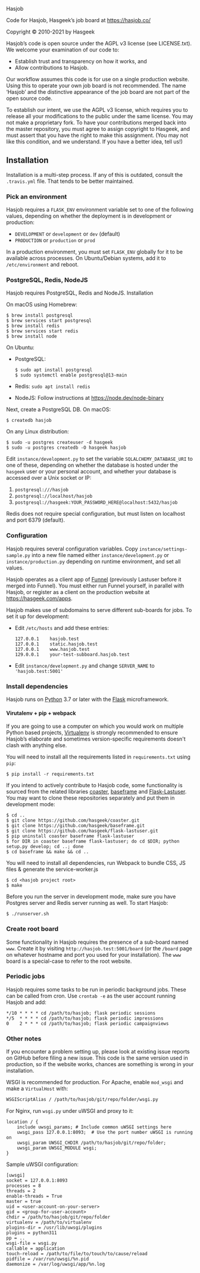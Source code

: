  Hasjob

Code for Hasjob, Hasgeek’s job board at https://hasjob.co/

Copyright © 2010-2021 by Hasgeek

Hasjob’s code is open source under the AGPL v3 license (see LICENSE.txt). We welcome your examination of our code to:

- Establish trust and transparency on how it works, and
- Allow contributions to Hasjob.

Our workflow assumes this code is for use on a single production website. Using this to operate your own job board is not recommended. The name ‘Hasjob’ and the distinctive appearance of the job board are not part of the open source code.

To establish our intent, we use the AGPL v3 license, which requires you to release all your modifications to the public under the same license. You may not make a proprietary fork. To have your contributions merged back into the master repository, you must agree to assign copyright to Hasgeek, and must assert that you have the right to make this assignment. (You may not like this condition, and we understand. If you have a better idea, tell us!)

## Installation

Installation is a multi-step process. If any of this is outdated, consult the `.travis.yml` file. That tends to be better maintained.

### Pick an environment

Hasjob requires a `FLASK_ENV` environment variable set to one of the following values, depending on whether the deployment is in development or production:

- `DEVELOPMENT` or `development` or `dev` (default)
- `PRODUCTION` or `production` or `prod`

In a production environment, you must set `FLASK_ENV` globally for it to be available across processes. On Ubuntu/Debian systems, add it to `/etc/environment` and reboot.

### PostgreSQL, Redis, NodeJS

Hasjob requires PostgreSQL, Redis and NodeJS. Installation

On macOS using Homebrew:

    $ brew install postgresql
    $ brew services start postgresql
    $ brew install redis
    $ brew services start redis
    $ brew install node

On Ubuntu:

- PostgreSQL:

  ```
  $ sudo apt install postgresql
  $ sudo systemctl enable postgresql@13-main
  ```

- Redis: `sudo apt install redis`
- NodeJS: Follow instructions at https://node.dev/node-binary

Next, create a PostgreSQL DB. On macOS:

    $ createdb hasjob

On any Linux distribution:

    $ sudo -u postgres createuser -d hasgeek
    $ sudo -u postgres createdb -O hasgeek hasjob

Edit `instance/development.py` to set the variable `SQLALCHEMY_DATABASE_URI` to one of these, depending on whether the database is hosted under the `hasgeek` user or your personal account, and whether your database is accessed over a Unix socket or IP:

1. `postgresql:///hasjob`
2. `postgresql://localhost/hasjob`
3. `postgresql://hasgeek:YOUR_PASSWORD_HERE@localhost:5432/hasjob`

Redis does not require special configuration, but must listen on localhost and port 6379 (default).

### Configuration

Hasjob requires several configuration variables. Copy `instance/settings-sample.py` into a new file named either `instance/development.py` or `instance/production.py` depending on runtime environment, and set all values.

Hasjob operates as a client app of [Funnel](https://github.com/hasgeek/funnel) (previously Lastuser before it merged into Funnel). You must either run Funnel yourself, in parallel with Hasjob, or register as a client on the production website at https://hasgeek.com/apps.

Hasjob makes use of subdomains to serve different sub-boards for jobs. To set it up for development:

- Edit `/etc/hosts` and add these entries:

  ```
  127.0.0.1    hasjob.test
  127.0.0.1    static.hasjob.test
  127.0.0.1    www.hasjob.test
  129.0.0.1    your-test-subboard.hasjob.test
  ```

- Edit `instance/development.py` and change `SERVER_NAME` to `'hasjob.test:5001'`

### Install dependencies

Hasjob runs on [Python](https://www.python.org) 3.7 or later with the [Flask](http://flask.pocoo.org/) microframework.

#### Virutalenv + pip + webpack

If you are going to use a computer on which you would work on multiple Python based projects, [Virtualenv](docs.python-guide.org/en/latest/dev/virtualenvs/) is strongly recommended to ensure Hasjob’s elaborate and sometimes version-specific requirements doesn't clash with anything else.

You will need to install all the requirements listed in `requirements.txt` using `pip`:

```
$ pip install -r requirements.txt
```

If you intend to actively contribute to Hasjob code, some functionality is sourced from the related libraries [coaster](https://github.com/hasgeek/coaster), [baseframe](https://github.com/hasgeek/baseframe) and [Flask-Lastuser](https://github.com/hasgeek/flask-lastuser). You may want to clone these repositories separately and put them in development mode:

```
$ cd ..
$ git clone https://github.com/hasgeek/coaster.git
$ git clone https://github.com/hasgeek/baseframe.git
$ git clone https://github.com/hasgeek/flask-lastuser.git
$ pip uninstall coaster baseframe flask-lastuser
$ for DIR in coaster baseframe flask-lastuser; do cd $DIR; python setup.py develop; cd ..; done
$ cd baseframe && make && cd ..
```

You will need to install all dependencies, run Webpack to bundle CSS, JS files & generate the service-worker.js

```
$ cd <hasjob project root>
$ make
```

Before you run the server in development mode, make sure you have Postgres server and Redis server running as well. To start Hasjob:

```
$ ./runserver.sh
```

### Create root board

Some functionality in Hasjob requires the presence of a sub-board named `www`. Create it by visiting `http://hasjob.test:5001/board` (or the `/board` page on whatever hostname and port you used for your installation). The `www` board is a special-case to refer to the root website.

### Periodic jobs

Hasjob requires some tasks to be run in periodic background jobs. These can be called from cron. Use `crontab -e` as the user account running Hasjob and add:

```cron
*/10 * * * * cd /path/to/hasjob; flask periodic sessions
*/5  * * * * cd /path/to/hasjob; flask periodic impressions
0    2 * * * cd /path/to/hasjob; flask periodic campaignviews
```

### Other notes

If you encounter a problem setting up, please look at existing issue reports on GitHub before filing a new issue. This code is the same version used in production, so if the website works, chances are something is wrong in your installation.

WSGI is recommended for production. For Apache, enable `mod_wsgi` and make a `VirtualHost` with:

```apache
WSGIScriptAlias / /path/to/hasjob/git/repo/folder/wsgi.py
```

For Nginx, run `wsgi.py` under uWSGI and proxy to it:

```nginx
location / {
    include uwsgi_params; # Include common uWSGI settings here
    uwsgi_pass 127.0.0.1:8093;  # Use the port number uWSGI is running on
    uwsgi_param UWSGI_CHDIR /path/to/hasjob/git/repo/folder;
    uwsgi_param UWSGI_MODULE wsgi;
}
```

Sample uWSGI configuration:

```uwsgi
[uwsgi]
socket = 127.0.0.1:8093
processes = 8
threads = 2
enable-threads = True
master = true
uid = <user-account-on-your-server>
gid = <group-for-user-account>
chdir = /path/to/hasjob/git/repo/folder
virtualenv = /path/to/virtualenv
plugins-dir = /usr/lib/uwsgi/plugins
plugins = python311
pp = ..
wsgi-file = wsgi.py
callable = application
touch-reload = /path/to/file/to/touch/to/cause/reload
pidfile = /var/run/uwsgi/%n.pid
daemonize = /var/log/uwsgi/app/%n.log
```
